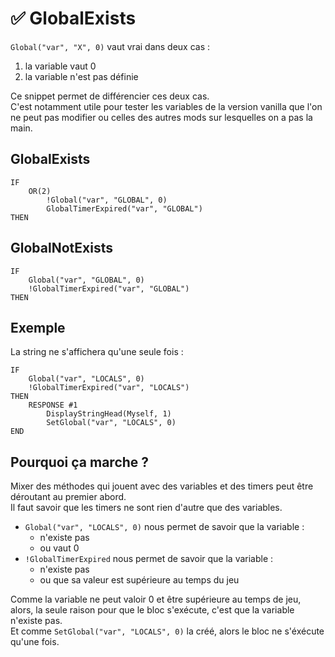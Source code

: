 # ✅ GlobalExists

`Global("var", "X", 0)` vaut vrai dans deux cas :
1. la variable vaut 0
1. la variable n'est pas définie

Ce snippet permet de différencier ces deux cas.\
C'est notamment utile pour tester les variables de la version vanilla que l'on ne peut pas modifier ou celles des autres mods sur lesquelles on a pas la main.


## GlobalExists

```vb.net
IF
    OR(2)
        !Global("var", "GLOBAL", 0)
        GlobalTimerExpired("var", "GLOBAL")
THEN
```


## GlobalNotExists

```vb.net
IF
    Global("var", "GLOBAL", 0)
    !GlobalTimerExpired("var", "GLOBAL")
THEN
```



## Exemple

La string ne s'affichera qu'une seule fois :
```vb.net
IF
    Global("var", "LOCALS", 0)
    !GlobalTimerExpired("var", "LOCALS")
THEN
    RESPONSE #1
        DisplayStringHead(Myself, 1)
        SetGlobal("var", "LOCALS", 0)
END
```

## Pourquoi ça marche ?

Mixer des méthodes qui jouent avec des variables et des timers peut être déroutant au premier abord.\
Il faut savoir que les timers ne sont rien d'autre que des variables.

- `Global("var", "LOCALS", 0)` nous permet de savoir que la variable :
    - n'existe pas
    - ou vaut 0
- `!GlobalTimerExpired` nous permet de savoir que la variable :
    - n'existe pas
    - ou que sa valeur est supérieure au temps du jeu

Comme la variable ne peut valoir 0 et être supérieure au temps de jeu, alors, la seule raison pour que le bloc s'exécute, c'est que la variable n'existe pas.\
Et comme `SetGlobal("var", "LOCALS", 0)` la créé, alors le bloc ne s'éxécute qu'une fois.
